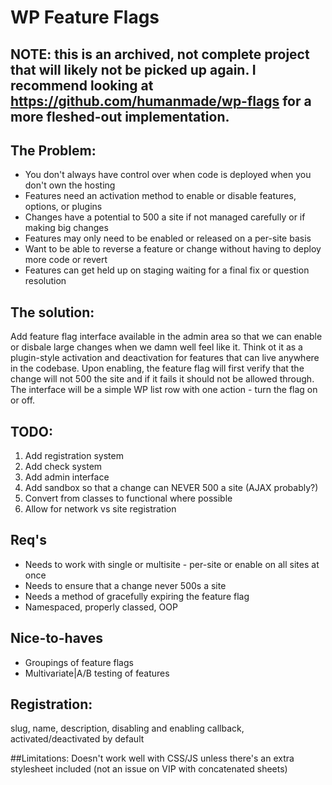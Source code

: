 # WP Feature Flags

## NOTE: this is an archived, not complete project that will likely not be picked up again. I recommend looking at https://github.com/humanmade/wp-flags for a more fleshed-out implementation.

## The Problem:
 - You don't always have control over when code is deployed when you don't own the hosting
 - Features need an activation method to enable or disable features, options, or plugins
 - Changes have a potential to 500 a site if not managed carefully or if making big changes
 - Features may only need to be enabled or released on a per-site basis
 - Want to be able to reverse a feature or change without having to deploy more code or revert
 - Features can get held up on staging waiting for a final fix or question resolution


## The solution:
Add feature flag interface available in the admin area so that we can enable or disbale large changes when we damn well feel like it. Think ot it as a plugin-style activation and deactivation for features that can live anywhere in the codebase. Upon enabling, the feature flag will first verify that the change will not 500 the site and if it fails it should not be allowed through. The interface will be a simple WP list row with one action - turn the flag on or off.


## TODO:
1. Add registration system
1. Add check system
1. Add admin interface
1. Add sandbox so that a change can NEVER 500 a site (AJAX probably?)
1. Convert from classes to functional where possible
1. Allow for network vs site registration


## Req's
 - Needs to work with single or multisite - per-site or enable on all sites at once
 - Needs to ensure that a change never 500s a site
 - Needs a method of gracefully expiring the feature flag
 - Namespaced, properly classed, OOP


## Nice-to-haves
 - Groupings of feature flags
 - Multivariate|A/B testing of features


## Registration:
slug, name, description, disabling and enabling callback, activated/deactivated by default


##Limitations:
Doesn't work well with CSS/JS unless there's an extra stylesheet included (not an issue on VIP with concatenated sheets)

